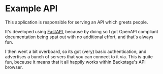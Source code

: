 # Example API

This application is responsible for serving an API which greets people.

It's developed using [FastAPI](https://fastapi.tiangolo.com/), because by doing so I got
OpenAPI compliant documentation being spat out with no additional effort, and that's
always fun.

I then went a bit overboard, so its got (very) basic authentication, and advertises a
bunch of servers that you can connect to it via. This is quite fun, because it means
that it all happily works within Backstage's API browser.
